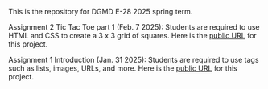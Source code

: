 This is the repository for DGMD E-28 2025 spring term. 

Assignment 2 Tic Tac Toe part 1 (Feb. 7 2025):
Students are required to use HTML and CSS to create a 3 x 3 grid of squares.
Here is the [public URL](https://johnnybean181.github.io/assignments_dgmd_e28/hw2/ttt1.html) for this project.

Assignment 1 Introduction (Jan. 31 2025):
Students are required to use tags such as lists, images, URLs, and more.
Here is the [public URL](https://johnnybean181.github.io/assignments_dgmd_e28/) for this project.
